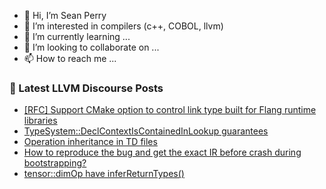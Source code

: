 - 👋 Hi, I’m Sean Perry
- 👀 I’m interested in compilers (c++, COBOL, llvm)
- 🌱 I’m currently learning ...
- 💞️ I’m looking to collaborate on ...
- 📫 How to reach me ...

<!---
s66perry/s66perry is a ✨ special ✨ repository because its `README.md` (this file) appears on your GitHub profile.
You can click the Preview link to take a look at your changes.
--->
### 📕 Latest LLVM Discourse Posts

<!-- DISCOURSE-LLVM:START -->
- [[RFC] Support CMake option to control link type built for Flang runtime libraries](https://discourse.llvm.org/t/rfc-support-cmake-option-to-control-link-type-built-for-flang-runtime-libraries/71602?page=2#post_26)
- [TypeSystem::DeclContextIsContainedInLookup guarantees](https://discourse.llvm.org/t/typesystem-declcontextiscontainedinlookup-guarantees/74034#post_1)
- [Operation inheritance in TD files](https://discourse.llvm.org/t/operation-inheritance-in-td-files/74033#post_1)
- [How to reproduce the bug and get the exact IR before crash during bootstrapping?](https://discourse.llvm.org/t/how-to-reproduce-the-bug-and-get-the-exact-ir-before-crash-during-bootstrapping/74032#post_1)
- [tensor::dimOp have inferReturnTypes&lpar;&rpar;](https://discourse.llvm.org/t/tensor-dimop-have-inferreturntypes/74002#post_9)
<!-- DISCOURSE-LLVM:END -->
